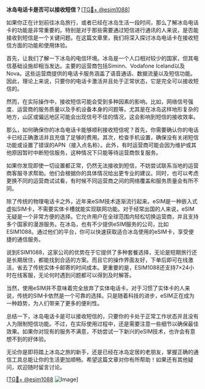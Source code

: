 **冰岛电话卡是否可以接收短信？**[[TG💪+ @esim1088](https://t.me/s/esim1088)]

如果你正在计划前往冰岛旅行，或者已经在冰岛生活一段时间，那么了解冰岛电话卡的功能是非常重要的。特别是对于那些需要通过短信进行通讯的人来说，是否能接收到短信是一个关键问题。在这篇文章里，我们将深入探讨冰岛电话卡在接收短信方面的功能和使用体验。

首先，让我们了解一下冰岛的电信环境。冰岛是一个人口相对较少的国家，但其电信基础设施却相当发达。主要的运营商包括Siminn、Vodafone Iceland以及Nova。这些运营商提供的电话卡服务涵盖了语音通话、数据流量以及短信功能。因此，理论上来说，只要你的电话卡激活并且处于正常状态，它是完全可以接收短信的。

然而，在实际操作中，接收短信可能会受到多种因素的影响。比如，网络信号强度、运营商的服务质量以及手机设备本身的问题等。尤其是在冰岛这样地形复杂的地方，山区或偏远地区可能会出现信号不佳的情况，这会影响到短信的接收效率。

那么，如何确保你的冰岛电话卡能够顺利接收短信呢？首先，你需要确认你的电话卡已经正确激活并且充值了足够的费用。其次，检查手机设置，确保没有关闭短信功能或设置了错误的APN（接入点名称）。此外，有时运营商可能会因为维护或其他原因暂时中断短信服务，这种情况下只能等待运营商恢复服务。

如果你发现即使一切设置都正常，仍然无法接收到短信，不妨尝试联系当地的运营商客服寻求帮助。他们会根据你的具体情况给出更专业的建议。同时，也可以考虑更换不同的运营商试试看，有时候不同运营商之间的网络覆盖和服务质量会有所不同。

除了传统的物理电话卡之外，近年来eSIM技术逐渐流行起来。eSIM是一种嵌入式虚拟SIM卡，不需要实体卡槽就能实现联网功能。对于经常出国的人来说，eSIM无疑是一个非常方便的选择。它允许用户在全球范围内轻松切换运营商，并且支持多个国家的漫游服务。在冰岛，也有不少提供eSIM服务的公司，比如ESIM1088。通过他们的平台，你可以快速获取适合冰岛使用的eSIM卡，享受便捷的通信服务。

说到ESIM1088，这家公司的优势在于它提供了多种套餐选择，无论是短期旅行还是长期居住，都能找到合适的方案。而且它的操作界面友好，下单后即可在线激活，省去了传统实体卡邮寄的时间成本。更重要的是，ESIM1088还支持7×24小时在线客服，无论何时遇到问题都可以得到及时解答。

当然，使用eSIM并不意味着完全放弃了实体电话卡。对于习惯了实体卡的人来说，传统的SIM卡依然是一个可靠的选择。只是随着科技的进步，eSIM正在成为一种趋势，为人们带来了更多的便利性。

总结一下，冰岛电话卡是可以接收短信的，只要你的卡处于正常工作状态并且没有人为限制短信功能。不过，在实际使用过程中，还是需要注意一些细节以确保最佳效果。如果你对现有的服务不满意，不妨尝试一下新兴的eSIM技术，也许会有意想不到的好体验。

无论你是即将踏上冰岛之旅的新手，还是已经在冰岛定居的老朋友，掌握正确的通信工具总能让你的生活更加顺畅。希望这篇文章对你有所帮助！如果还有其他疑问，欢迎随时留言讨论。

[[TG💪+ @esim1088](https://t.me/s/esim1088) ![Image](https://i.postimg.cc/4NQfJmqS/Snipaste-2025-05-13-00-14-12.png)]